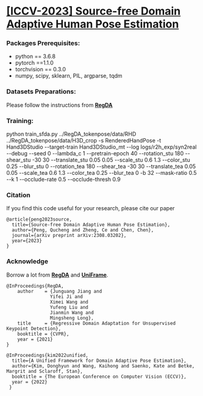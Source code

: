 # [**[ICCV-2023] Source-free Domain Adaptive Human Pose Estimation**](https://arxiv.org/abs/2308.03202)



### Packages Prerequisites:
- python == 3.6.8
- pytorch ==1.1.0
- torchvision == 0.3.0
- numpy, scipy, sklearn, PIL, argparse, tqdm

### Datasets Preparations:
Please follow the instructions from [**RegDA**](https://github.com/thuml/Transfer-Learning-Library/tree/master) 


### Training:
python train_sfda.py ../RegDA_tokenpose/data/RHD ../RegDA_tokenpose/data/H3D_crop -s RenderedHandPose -t Hand3DStudio --target-train Hand3DStudio_mt --log logs/r2h_exp/syn2real --debug --seed 0 --lambda_c 1 --pretrain-epoch 40  --rotation_stu 180 --shear_stu -30 30 --translate_stu 0.05 0.05 --scale_stu 0.6 1.3 --color_stu 0.25 --blur_stu 0 --rotation_tea 180 --shear_tea -30 30 --translate_tea 0.05 0.05 --scale_tea 0.6 1.3 --color_tea 0.25 --blur_tea 0 -b 32 --mask-ratio 0.5 --k 1 --occlude-rate 0.5 --occlude-thresh 0.9

### Citation

If you find this code useful for your research, please cite our paper

```
@article{peng2023source,
  title={Source-free Domain Adaptive Human Pose Estimation},
  author={Peng, Qucheng and Zheng, Ce and Chen, Chen},
  journal={arXiv preprint arXiv:2308.03202},
  year={2023}
}
```
### Acknowledge

Borrow a lot from [**RegDA**](https://github.com/thuml/Transfer-Learning-Library/tree/master) and [**UniFrame**](https://github.com/VisionLearningGroup/UDA_PoseEstimation).


```
@InProceedings{RegDA,
    author    = {Junguang Jiang and
                Yifei Ji and
                Ximei Wang and
                Yufeng Liu and
                Jianmin Wang and
                Mingsheng Long},
    title     = {Regressive Domain Adaptation for Unsupervised Keypoint Detection},
    booktitle = {CVPR},
    year = {2021}
}

@InProceedings{kim2022unified,
  title={A Unified Framework for Domain Adaptive Pose Estimation},
  author={Kim, Donghyun and Wang, Kaihong and Saenko, Kate and Betke, Margrit and Sclaroff, Stan},
  booktitle = {The European Conference on Computer Vision (ECCV)},
  year = {2022} 
 }

```

